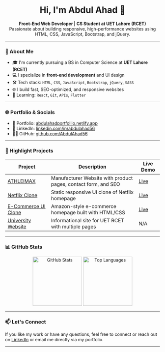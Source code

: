 <h1 align="center">Hi, I'm Abdul Ahad 👋</h1>

<p align="center">
  <strong>Front-End Web Developer | CS Student at UET Lahore (RCET)</strong><br>
  Passionate about building responsive, high-performance websites using HTML, CSS, JavaScript, Bootstrap, and jQuery.
</p>

---

### 🚀 About Me
- 🎓 I'm currently pursuing a BS in Computer Science at **UET Lahore (RCET)**
- 💻 I specialize in **front-end development** and UI design
- 🛠️ Tech stack: `HTML`, `CSS`, `JavaScript`, `Bootstrap`, `jQuery`, `SASS`
- 🌐 I build fast, SEO-optimized, and responsive websites
- 🎯 Learning: `React`, `Git`, `APIs`, `Flutter`

---

### 🌐 Portfolio & Socials

- 🔗 Portfolio: [abdulahadportfollio.netlify.app](https://abdulahadportfollio.netlify.app)
- 💼 LinkedIn: [linkedin.com/in/abdulahad56](https://linkedin.com/in/abdulahad56)
- 🧑‍💻 GitHub: [github.com/AbdulAhad56](https://github.com/AbdulAhad56)

---

### 📌 Highlight Projects

| Project | Description | Live Demo |
|--------|-------------|-----------|
| [ATHLEIMAX](https://github.com/AbdulAhad56/SportsWear.github.io) | Manufacturer Website with product pages, contact form, and SEO | [Live](https://abdulahad56.github.io/SportsWear.github.io/) |
| [Netflix Clone](https://github.com/AbdulAhad56/Netflix-Homepage-Clone) | Static responsive UI clone of Netflix homepage | [Live](https://abdulahad56.github.io/Netflix-Homepage-Clone/) |
| [E-Commerce UI Clone](https://github.com/AbdulAhad56/E-Commerce-UI-Clone) | Amazon-style e-commerce homepage built with HTML/CSS | [Live](https://abdulahad56.github.io/E-Commerce-UI-Clone/) |
| [University Website](https://github.com/AbdulAhad56/UET-RCET-Website) | Informational site for UET RCET with multiple pages | N/A |

---

### 📊 GitHub Stats

<p align="center">
  <img src="https://github-readme-stats.vercel.app/api?username=AbdulAhad56&show_icons=true&theme=tokyonight" alt="GitHub Stats" height="160">
  <img src="https://github-readme-stats.vercel.app/api/top-langs/?username=AbdulAhad56&layout=compact&theme=tokyonight" alt="Top Languages" height="160">
</p>

---

### 📫 Let's Connect

If you like my work or have any questions, feel free to connect or reach out on [LinkedIn](https://linkedin.com/in/abdulahad56) or email me directly via my portfolio.

---
